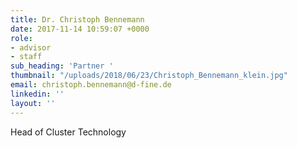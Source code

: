 ```yaml
---
title: Dr. Christoph Bennemann
date: 2017-11-14 10:59:07 +0000
role:
- advisor
- staff
sub_heading: 'Partner '
thumbnail: "/uploads/2018/06/23/Christoph_Bennemann_klein.jpg"
email: christoph.bennemann@d-fine.de
linkedin: ''
layout: ''
---
```

Head of Cluster Technology